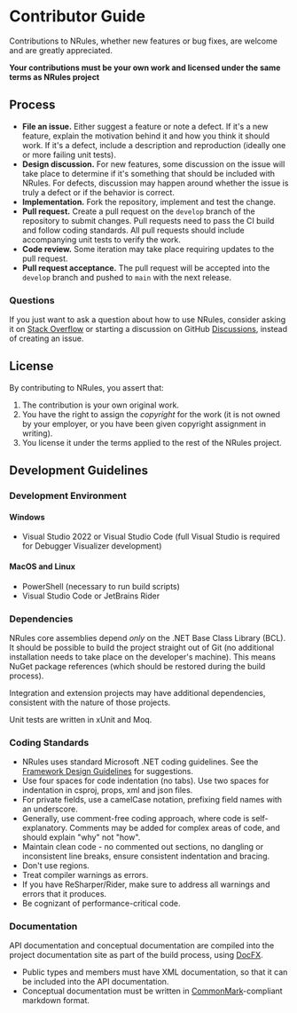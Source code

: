 # Contributor Guide

Contributions to NRules, whether new features or bug fixes, are welcome and are greatly appreciated.

**Your contributions must be your own work and licensed under the same terms as NRules project**

## Process

- **File an issue.** Either suggest a feature or note a defect. If it's a new feature, explain the motivation behind it and how you think it should work. If it's a defect, include a description and reproduction (ideally one or more failing unit tests).
- **Design discussion.** For new features, some discussion on the issue will take place to determine if it's something that should be included with NRules. For defects, discussion may happen around whether the issue is truly a defect or if the behavior is correct.
- **Implementation.** Fork the repository, implement and test the change.
- **Pull request.** Create a pull request on the `develop` branch of the repository to submit changes. Pull requests need to pass the CI build and follow coding standards. All pull requests should include accompanying unit tests to verify the work.
- **Code review.** Some iteration may take place requiring updates to the pull request.
- **Pull request acceptance.** The pull request will be accepted into the `develop` branch and pushed to `main` with the next release.

### Questions

If you just want to ask a question about how to use NRules, consider asking it on [Stack Overflow](https://stackoverflow.com/questions/tagged/nrules) or starting a discussion on GitHub [Discussions](https://github.com/NRules/NRules/discussions), instead of creating an issue.

## License

By contributing to NRules, you assert that:

1. The contribution is your own original work.
2. You have the right to assign the *copyright* for the work (it is not owned by your employer, or you have been given copyright assignment in writing).
3. You license it under the terms applied to the rest of the NRules project.

## Development Guidelines

### Development Environment

#### Windows
- Visual Studio 2022 or Visual Studio Code (full Visual Studio is required for Debugger Visualizer development)

#### MacOS and Linux
- PowerShell (necessary to run build scripts)
- Visual Studio Code or JetBrains Rider

### Dependencies

NRules core assemblies depend *only* on the .NET Base Class Library (BCL). It should be possible to build the project straight out of Git (no additional installation needs to take place on the developer's machine). This means NuGet package references (which should be restored during the build process).

Integration and extension projects may have additional dependencies, consistent with the nature of those projects.

Unit tests are written in xUnit and Moq.

### Coding Standards

- NRules uses standard Microsoft .NET coding guidelines. See the [Framework Design Guidelines](https://msdn.microsoft.com/en-us/library/ms229042.aspx) for suggestions. 
- Use four spaces for code indentation (no tabs). Use two spaces for indentation in csproj, props, xml and json files.
- For private fields, use a camelCase notation, prefixing field names with an underscore.
- Generally, use comment-free coding approach, where code is self-explanatory. Comments may be added for complex areas of code, and should explain "why" not "how".
- Maintain clean code - no commented out sections, no dangling or inconsistent line breaks, ensure consistent indentation and bracing.
- Don't use regions.
- Treat compiler warnings as errors.
- If you have ReSharper/Rider, make sure to address all warnings and errors that it produces.
- Be cognizant of performance-critical code.

### Documentation

API documentation and conceptual documentation are compiled into the project documentation site as part of the build process, using [DocFX](https://github.com/dotnet/docfx).

- Public types and members must have XML documentation, so that it can be included into the API documentation. 
- Conceptual documentation must be written in [CommonMark](https://commonmark.org/)-compliant markdown format. 
